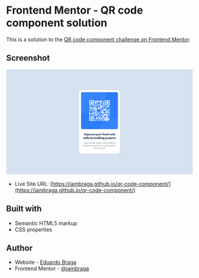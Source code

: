 # Frontend Mentor - QR code component solution

This is a solution to the [QR code component challenge on Frontend Mentor](https://www.frontendmentor.io/challenges/qr-code-component-iux_sIO_H).

## Screenshot

![](./screenshot.jpg)

-   Live Site URL: [https://iambraga.github.io/qr-code-component/](https://iambraga.github.io/qr-code-component/)

## Built with

-   Semantic HTML5 markup
-   CSS properties

## Author

-   Website - [Eduardo Braga](https://github.com/iambraga)
-   Frontend Mentor - [@iambraga](https://www.frontendmentor.io/profile/iambraga)
